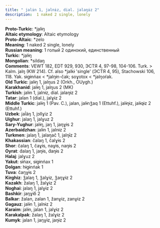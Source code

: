 ```yaml
---
title: " jalɨn 1, jalnɨz, dial. jalaŋɨz 2"
description:  1 naked 2 single, lonely
---
```


<strong>Proto-Turkic</strong>:  *jạlɨŋ<br>
<strong>Altaic etymology</strong>:  Altaic etymology<br>
<strong> Proto-Altaic</strong>:  *zelo<br>
<strong>Meaning</strong>:  1 naked 2 single, lonely<br>
<strong>Russian meaning</strong>:  1 голый 2 одинокий, единственный<br>
<strong>Turkic</strong>:  *jạlɨŋ<br>
<strong>Mongolian</strong>:  *sildaŋ<br>
<strong>Comments</strong>:  VEWT 182, EDT 929, 930, ЭСТЯ 4, 97-98, 104-106. Turk. > Kalm. jalŋ (KW 214). Cf. also *jalkɨ 'single' (ЭСТЯ 4, 95), Stachowski 106, 118. Yak. sɨgɨnńax < *jalŋɨn-čak; soɣotox < *jalŋoŕak.<br>
<strong>Old Turkic</strong>:  jalɨŋ 1, jalŋus 2 (Orkh., OUygh.)<br>
<strong>Karakhanid</strong>:  jalɨŋ 1, jalŋus 2 (MK)<br>
<strong>Turkish</strong>:  jalɨn 1, jalnɨz, dial. jalaŋɨz 2<br>
<strong>Tatar</strong>:  jalan 1 (dial.), jalɣɨz 2<br>
<strong>Middle Turkic</strong>:  jalɨŋ 1 (Pav. C.), jalan, jalɨnǯaq 1 (Ettuhf.), jalɨŋɨz, jalɨqɨz 2 (Ettuhf.)<br>
<strong>Uzbek</strong>:  jaĺäŋ 1, jɔllɣiz 2<br>
<strong>Uighur</strong>:  jalaŋ 1, jalɣuz 2<br>
<strong>Sary-Yughur</strong>:  jalɨŋ, jaŋ 1, jaŋɣɨs 2<br>
<strong>Azerbaidzhan</strong>:  jalɨn 1, jalnɨz 2<br>
<strong>Turkmen</strong>:  jalaŋ 1, jalaŋač 1, jalŋɨ̄z 2<br>
<strong>Khakassian</strong>:  čalaŋ 1, čalɣɨs 2<br>
<strong>Shor</strong>:  čalaŋ 1, čaɣɨs, naɣɨs, naŋɨs 2<br>
<strong>Oyrat</strong>:  d́alaŋ 1, jaŋɨs, d́aŋɨs 2<br>
<strong>Halaj</strong>:  jalɣuz 2<br>
<strong>Yakut</strong>:  sɨ̄ńax, sɨgɨnńax 1<br>
<strong>Dolgan</strong>:  hɨgɨnńak 1<br>
<strong>Tuva</strong>:  čaŋɣɨs 2<br>
<strong>Kirghiz</strong>:  ǯalaŋ 1, ǯalɣɨz, ǯaŋɣɨz 2<br>
<strong>Kazakh</strong>:  žalaŋ 1, žalɣɨz 2<br>
<strong>Noghai</strong>:  jalaŋ 1, jalɣɨz 2<br>
<strong>Bashkir</strong>:  jaŋɣɨδ 2<br>
<strong>Balkar</strong>:  žalan, zalan 1, žanɣɨz, zanɣɨz 2<br>
<strong>Gagauz</strong>:  jalɨn 1, jalnɨz 2<br>
<strong>Karaim</strong>:  jalɨn, jalan 1, jalɣɨz 2<br>
<strong>Karakalpak</strong>:  žalaŋ 1, žalɣɨz 2<br>
<strong>Kumyk</strong>:  jalan 1, jaŋɣɨz, jaŋɨz 2<br>


